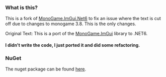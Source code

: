 ### What is this?

This is a fork of [MonoGame.ImGui.Net6](https://github.com/nedoxff/MonoGame.ImGui.Net6) to fix an issue where the text is cut off due to changes to monogame 3.8.
This is the only changes.

Original Text:
This is a port of the [MonoGame.ImGui](https://github.com/dovker/Monogame.ImGui) library to .NET6.

#### I didn't write the code, I just ported it and did some refactoring.

### NuGet

The nuget package can be found [here](https://www.nuget.org/packages/MonoGame.ImGui.Net6).
